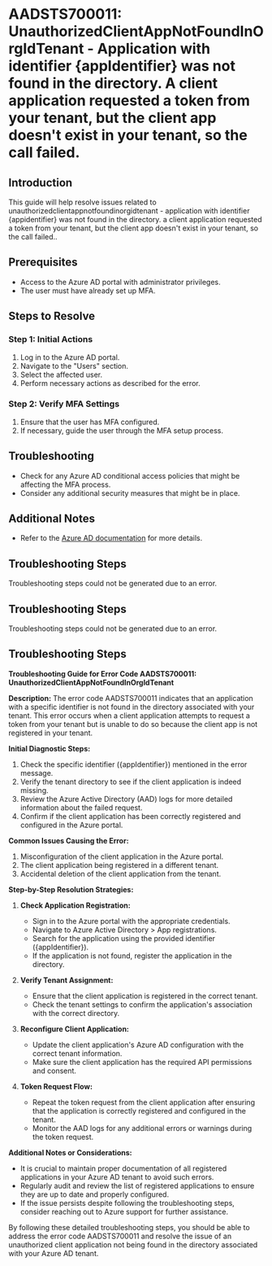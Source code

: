 # AADSTS700011: UnauthorizedClientAppNotFoundInOrgIdTenant - Application with identifier {appIdentifier} was not found in the directory. A client application requested a token from your tenant, but the client app doesn't exist in your tenant, so the call failed.

## Introduction

This guide will help resolve issues related to
unauthorizedclientappnotfoundinorgidtenant - application with identifier
{appidentifier} was not found in the directory. a client application requested a
token from your tenant, but the client app doesn't exist in your tenant, so the
call failed..

## Prerequisites

* Access to the Azure AD portal with administrator privileges.
* The user must have already set up MFA.

## Steps to Resolve

### Step 1: Initial Actions

1. Log in to the Azure AD portal.
2. Navigate to the "Users" section.
3. Select the affected user.
4. Perform necessary actions as described for the error.

### Step 2: Verify MFA Settings

1. Ensure that the user has MFA configured.
2. If necessary, guide the user through the MFA setup process.

## Troubleshooting

* Check for any Azure AD conditional access policies that might be affecting the
  MFA process.
* Consider any additional security measures that might be in place.

## Additional Notes

* Refer to the
  [Azure AD documentation](https://learn.microsoft.com/en-us/azure/active-directory/)
  for more details.

## Troubleshooting Steps

Troubleshooting steps could not be generated due to an error.

## Troubleshooting Steps

Troubleshooting steps could not be generated due to an error.

## Troubleshooting Steps

**Troubleshooting Guide for Error Code AADSTS700011:
UnauthorizedClientAppNotFoundInOrgIdTenant**

**Description:** The error code AADSTS700011 indicates that an application with
a specific identifier is not found in the directory associated with your tenant.
This error occurs when a client application attempts to request a token from
your tenant but is unable to do so because the client app is not registered in
your tenant.

**Initial Diagnostic Steps:**

1. Check the specific identifier ({appIdentifier}) mentioned in the error
   message.
2. Verify the tenant directory to see if the client application is indeed
   missing.
3. Review the Azure Active Directory (AAD) logs for more detailed information
   about the failed request.
4. Confirm if the client application has been correctly registered and
   configured in the Azure portal.

**Common Issues Causing the Error:**

1. Misconfiguration of the client application in the Azure portal.
2. The client application being registered in a different tenant.
3. Accidental deletion of the client application from the tenant.

**Step-by-Step Resolution Strategies:**

1. **Check Application Registration:**

   * Sign in to the Azure portal with the appropriate credentials.
   * Navigate to Azure Active Directory > App registrations.
   * Search for the application using the provided identifier ({appIdentifier}).
   * If the application is not found, register the application in the directory.

2. **Verify Tenant Assignment:**

   * Ensure that the client application is registered in the correct tenant.
   * Check the tenant settings to confirm the application's association with the
     correct directory.

3. **Reconfigure Client Application:**

   * Update the client application's Azure AD configuration with the correct
     tenant information.
   * Make sure the client application has the required API permissions and
     consent.

4. **Token Request Flow:**
   * Repeat the token request from the client application after ensuring that
     the application is correctly registered and configured in the tenant.
   * Monitor the AAD logs for any additional errors or warnings during the token
     request.

**Additional Notes or Considerations:**

* It is crucial to maintain proper documentation of all registered applications
  in your Azure AD tenant to avoid such errors.
* Regularly audit and review the list of registered applications to ensure they
  are up to date and properly configured.
* If the issue persists despite following the troubleshooting steps, consider
  reaching out to Azure support for further assistance.

By following these detailed troubleshooting steps, you should be able to address
the error code AADSTS700011 and resolve the issue of an unauthorized client
application not being found in the directory associated with your Azure AD
tenant.
